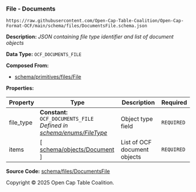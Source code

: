 ### File - Documents

`https://raw.githubusercontent.com/Open-Cap-Table-Coalition/Open-Cap-Format-OCF/main/schema/files/DocumentsFile.schema.json`

**Description:** _JSON containing file type identifier and list of document objects_

**Data Type:** `OCF_DOCUMENTS_FILE`

**Composed From:**

- [schema/primitives/files/File](../primitives/files/File.md)

**Properties:**

| Property  | Type                                                                                              | Description                  | Required   |
| --------- | ------------------------------------------------------------------------------------------------- | ---------------------------- | ---------- |
| file_type | **Constant:** `OCF_DOCUMENTS_FILE`</br>_Defined in [schema/enums/FileType](../enums/FileType.md)_ | Object type field            | `REQUIRED` |
| items     | [ [schema/objects/Document](../objects/Document.md) ]                                             | List of OCF document objects | `REQUIRED` |

**Source Code:** [schema/files/DocumentsFile](../../../../schema/files/DocumentsFile.schema.json)

Copyright © 2025 Open Cap Table Coalition.
